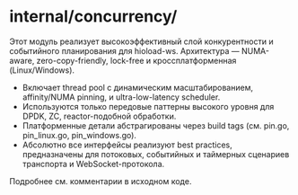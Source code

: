 # internal/concurrency/

Этот модуль реализует высокоэффективный слой конкурентности и событийного планирования для hioload-ws. Архитектура — NUMA-aware, zero-copy-friendly, lock-free и кроссплатформенная (Linux/Windows).

- Включает thread pool с динамическим масштабированием, affinity/NUMA pinning, и ultra-low-latency scheduler.
- Используются только передовые паттерны высокого уровня для DPDK, ZC, reactor-подобной обработки.
- Платформенные детали абстрагированы через build tags (см. pin.go, pin_linux.go, pin_windows.go).
- Абсолютно все интерфейсы реализуют best practices, предназначены для потоковых, событийных и таймерных сценариев транспорта и WebSocket-протокола.

Подробнее см. комментарии в исходном коде.
